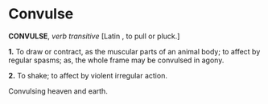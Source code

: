 # Convulse

**CONVULSE**, _verb transitive_ \[Latin , to pull or pluck.\]

**1.** To draw or contract, as the muscular parts of an animal body; to affect by regular spasms; as, the whole frame may be convulsed in agony.

**2.** To shake; to affect by violent irregular action.

Convulsing heaven and earth.